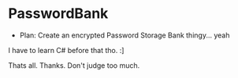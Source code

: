 # PasswordBank
- Plan: Create an encrypted Password Storage Bank thingy... yeah

I have to learn C# before that tho. :]

Thats all. Thanks. Don't judge too much.
